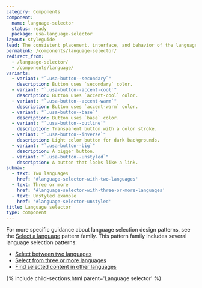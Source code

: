 ```yaml
---
category: Components
component:
  name: language-selector
  status: ready
  package: usa-language-selector
layout: styleguide
lead: The consistent placement, interface, and behavior of the language selection component allows users to easily find and access content in the language the user is most comfortable in. 
permalink: /components/language-selector/
redirect_from:
  - /language-selector/
  - /components/language/
variants:
  - variant: "`.usa-button--secondary`"
    description: Button uses `secondary` color.
  - variant: "`.usa-button--accent-cool`"
    description: Button uses `accent-cool` color.
  - variant: "`.usa-button--accent-warm`"
    description: Button uses `accent-warm` color.
  - variant: "`.usa-button--base`"
    description: Button uses `base` color.
  - variant: "`.usa-button--outline`"
    description: Transparent button with a color stroke.
  - variant: "`.usa-button--inverse`"
    description: Light color button for dark backgrounds.
  - variant: "`.usa-button--big`"
    description: A bigger button.
  - variant: "`.usa-button--unstyled`"
    description: A button that looks like a link.
subnav:
  - text: Two languages
    href: '#language-selector-with-two-languages'
  - text: Three or more
    href: '#language-selector-with-three-or-more-languages'
  - text: Unstyled example
    href: '#language-selector-unstyled'
title: Language selector
type: component
---
```


For more specific guidance about language selection design patterns, see the <a href="{{ site.baseurl }}/patterns/language-selector/">Select a language</a> pattern family. This pattern family includes several language selection patterns:
- <a href="{{ site.baseurl }}/patterns/language-selector/two-languages/">Select between two languages</a>
- <a href="{{ site.baseurl }}/patterns/language-selector/three-or-more-languages/">Select from three or more languages</a>
- <a href="{{ site.baseurl }}/patterns/language-selector/selected-content/">Find selected content in other languages</a>

{% include child-sections.html parent='Language selector' %}
